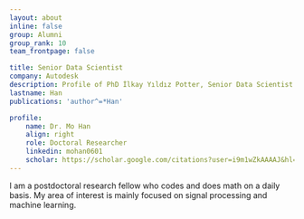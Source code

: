 ```yaml
---
layout: about
inline: false
group: Alumni
group_rank: 10
team_frontpage: false

title: Senior Data Scientist
company: Autodesk
description: Profile of PhD İlkay Yıldız Potter, Senior Data Scientist at the Autodesk.
lastname: Han
publications: 'author^=*Han'

profile:
    name: Dr. Mo Han
    align: right
    role: Doctoral Researcher
    linkedin: mohan0601
    scholar: https://scholar.google.com/citations?user=i9m1wZkAAAAJ&hl=en
---
```


I am a postdoctoral research fellow who codes and does math on a daily basis. My area of interest is mainly focused on signal processing and machine learning.